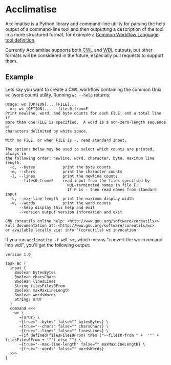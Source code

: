 # Acclimatise

Acclimatise is a Python library and command-line utility for parsing the help output
of a command-line tool and then outputting a description of the tool in a more
structured format, for example a
[Common Workflow Language tool definition](https://www.commonwl.org/v1.1/CommandLineTool.html).

Currently Acclamitise supports both [CWL](https://www.commonwl.org/) and
[WDL](https://openwdl.org/) outputs, but other formats will be considered in the future, especially pull
requests to support them.

## Example

Lets say you want to create a CWL workflow containing the common Unix `wc` (word count)
utility. Running `wc --help` returns:

```
Usage: wc [OPTION]... [FILE]...
  or: wc [OPTION]... --files0-from=F
Print newline, word, and byte counts for each FILE, and a total line if
more than one FILE is specified.  A word is a non-zero-length sequence of
characters delimited by white space.

With no FILE, or when FILE is -, read standard input.

The options below may be used to select which counts are printed, always in
the following order: newline, word, character, byte, maximum line length.
  -c, --bytes            print the byte counts
  -m, --chars            print the character counts
  -l, --lines            print the newline counts
      --files0-from=F    read input from the files specified by
                           NUL-terminated names in file F;
                           If F is - then read names from standard input
  -L, --max-line-length  print the maximum display width
  -w, --words            print the word counts
      --help display this help and exit
      --version output version information and exit

GNU coreutils online help: <http://www.gnu.org/software/coreutils/>
Full documentation at: <http://www.gnu.org/software/coreutils/wc>
or available locally via: info '(coreutils) wc invocation'
```

If you run `acclimatise -f wdl wc`, which means "convert the wc command into wdl",
you'll get the following output:

```wdl
version 1.0

task Wc {
  input {
    Boolean bytesBytes
    Boolean charsChars
    Boolean linesLines
    String filesFiles0From
    Boolean maxMaxLineLength
    Boolean wordsWords
    String? orOr
  }
  command <<<
    wc \
      ~{orOr} \
      ~{true="--bytes" false="" bytesBytes} \
      ~{true="--chars" false="" charsChars} \
      ~{true="--lines" false="" linesLines} \
      ~{if defined(filesFiles0From) then ("--files0-from " +  '"' + filesFiles0From + '"') else ""} \
      ~{true="--max-line-length" false="" maxMaxLineLength} \
      ~{true="--words" false="" wordsWords}
  >>>
}
```
